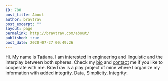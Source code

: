 ```yaml
---
ID: 780
post_title: About
author: bravtrav
post_excerpt: ""
layout: page
permalink: http://bravtrav.com/about/
published: true
post_date: 2020-07-27 00:49:26
---
```

<p>Hi. My name is Tatiana. I am interested in engineering and linguistic and the interplay between both spheres. Check my <a href="https://www.linkedin.com/in/sivenova">bio</a> and <a href="info@bravtrav.com">contact</a> me if you like to cooperate with me. BravTrav is a play project of mine where I organize my information with added integrity. Data, Simplicity, Integrity.</p>